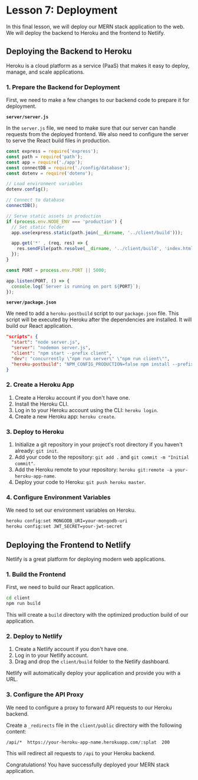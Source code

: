 # Lesson 7: Deployment

In this final lesson, we will deploy our MERN stack application to the web. We will deploy the backend to Heroku and the frontend to Netlify.

## Deploying the Backend to Heroku

Heroku is a cloud platform as a service (PaaS) that makes it easy to deploy, manage, and scale applications.

### 1. Prepare the Backend for Deployment

First, we need to make a few changes to our backend code to prepare it for deployment.

**`server/server.js`**

In the `server.js` file, we need to make sure that our server can handle requests from the deployed frontend. We also need to configure the server to serve the React build files in production.

```javascript
const express = require('express');
const path = require('path');
const app = require('./app');
const connectDB = require('./config/database');
const dotenv = require('dotenv');

// Load environment variables
dotenv.config();

// Connect to database
connectDB();

// Serve static assets in production
if (process.env.NODE_ENV === 'production') {
  // Set static folder
  app.use(express.static(path.join(__dirname, '../client/build')));

  app.get('*' , (req, res) => {
    res.sendFile(path.resolve(__dirname, '../client/build', 'index.html'));
  });
}

const PORT = process.env.PORT || 5000;

app.listen(PORT, () => {
  console.log(`Server is running on port ${PORT}`);
});
```

**`server/package.json`**

We need to add a `heroku-postbuild` script to our `package.json` file. This script will be executed by Heroku after the dependencies are installed. It will build our React application.

```json
"scripts": {
  "start": "node server.js",
  "server": "nodemon server.js",
  "client": "npm start --prefix client",
  "dev": "concurrently \"npm run server\" \"npm run client\"",
  "heroku-postbuild": "NPM_CONFIG_PRODUCTION=false npm install --prefix client && npm run build --prefix client"
}
```

### 2. Create a Heroku App

1.  Create a Heroku account if you don't have one.
2.  Install the Heroku CLI.
3.  Log in to your Heroku account using the CLI: `heroku login`.
4.  Create a new Heroku app: `heroku create`.

### 3. Deploy to Heroku

1.  Initialize a git repository in your project's root directory if you haven't already: `git init`.
2.  Add your code to the repository: `git add .` and `git commit -m "Initial commit"`.
3.  Add the Heroku remote to your repository: `heroku git:remote -a your-heroku-app-name`.
4.  Deploy your code to Heroku: `git push heroku master`.

### 4. Configure Environment Variables

We need to set our environment variables on Heroku.

```bash
heroku config:set MONGODB_URI=your-mongodb-uri
heroku config:set JWT_SECRET=your-jwt-secret
```

## Deploying the Frontend to Netlify

Netlify is a great platform for deploying modern web applications.

### 1. Build the Frontend

First, we need to build our React application.

```bash
cd client
npm run build
```

This will create a `build` directory with the optimized production build of our application.

### 2. Deploy to Netlify

1.  Create a Netlify account if you don't have one.
2.  Log in to your Netlify account.
3.  Drag and drop the `client/build` folder to the Netlify dashboard.

Netlify will automatically deploy your application and provide you with a URL.

### 3. Configure the API Proxy

We need to configure a proxy to forward API requests to our Heroku backend.

Create a `_redirects` file in the `client/public` directory with the following content:

```
/api/*  https://your-heroku-app-name.herokuapp.com/:splat  200
```

This will redirect all requests to `/api` to your Heroku backend.

Congratulations! You have successfully deployed your MERN stack application.
